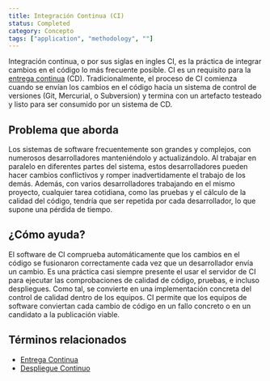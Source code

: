 ```yaml
---
title: Integración Continua (CI)
status: Completed 
category: Concepto
tags: ["application", "methodology", ""]
---
```


Integración continua, o por sus siglas en ingles CI, es la práctica de integrar cambios en el código lo más frecuente posible.
CI es un requisito para la [entrega continua](/es/continuous-delivery/) (CD).
Tradicionalmente, el proceso de CI comienza cuando se envían los cambios en el código hacia un sistema de control de versiones (Git, Mercurial, o Subversion)
y termina con un artefacto testeado y listo para ser consumido por un sistema de CD.

## Problema que aborda

Los sistemas de software frecuentemente son grandes y complejos, con numerosos desarrolladores manteniéndolo y actualizándolo.
Al trabajar en paralelo en diferentes partes del sistema,
estos desarrolladores pueden hacer cambios conflictivos y romper inadvertidamente el trabajo de los demás.
Además, con varios desarrolladores trabajando en el mismo proyecto,
cualquier tarea cotidiana, como las pruebas y el cálculo de la calidad del código, tendría que ser repetida por cada desarrollador, lo que supone una pérdida de tiempo.

## ¿Cómo ayuda?

El software de CI comprueba automáticamente que los cambios en el código se fusionaron correctamente cada vez que un desarrollador envía un cambio.
Es una práctica casi siempre presente el usar el servidor de CI para ejecutar las comprobaciones de calidad de código, pruebas, e incluso despliegues.
Como tal, se convierte en una implementación concreta del control de calidad dentro de los equipos.
CI permite que los equipos de software conviertan cada cambio de código en un fallo concreto o en un candidato a la publicación viable.

## Términos relacionados

* [Entrega Continua](/es/continuous-delivery/)
* [Despliegue Continuo](/es/continuous-deployment/)
